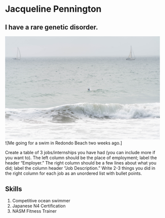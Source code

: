 # Jacqueline Pennington
## I have a rare genetic disorder. 


!['Swimming toward sailboats'](/sailboatswim.jpg)
![Me going for a swim in Redondo Beach two weeks ago.] 


Create a table of 3 jobs/internships you have had (you can include more if you want to). The left column should be the place of employment; label the header “Employer.” The right column should be a few lines about what you did; label the column header “Job Description.”  Write 2-3 things you did in the right column for each job as an unordered list with bullet points.



## Skills
1. Competitive ocean swimmer
2. Japanese N4 Certification
3. NASM Fitness Trainer




